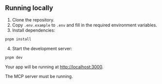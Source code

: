 ## Running locally

1. Clone the repository.
2. Copy `.env.example` to `.env` and fill in the required environment variables.
3. Install dependencies:

  ```bash
  pnpm install
  ```

4. Start the development server:

  ```bash
  pnpm dev
  ```

Your app will be running at [http://localhost:3000](http://localhost:3000).

The MCP server must be running.